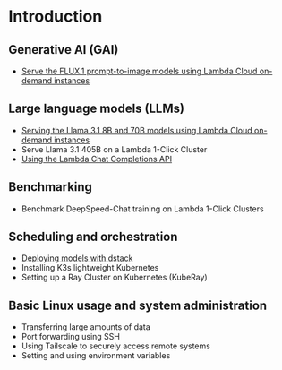 # Introduction

## Generative AI (GAI)

- [Serve the FLUX.1 prompt-to-image models using Lambda Cloud on-demand
  instances](generative-ai/flux-prompt-to-image.md)

## Large language models (LLMs)

- [Serving the Llama 3.1 8B and 70B models using Lambda Cloud on-demand instances](large-language-models/serving-llama-3-1-docker.md)
- Serve Llama 3.1 405B on a Lambda 1-Click Cluster
- [Using the Lambda Chat Completions API](large-language-models/lambda-chat-api.md)

## Benchmarking

- Benchmark DeepSpeed-Chat training on Lambda 1-Click Clusters

## Scheduling and orchestration

- [Deploying models with dstack](scheduling-and-orchestration/dstack-vllm-llama-3-1.md)
- Installing K3s lightweight Kubernetes
- Setting up a Ray Cluster on Kubernetes (KubeRay)

## Basic Linux usage and system administration

- Transferring large amounts of data
- Port forwarding using SSH
- Using Tailscale to securely access remote systems
- Setting and using environment variables
